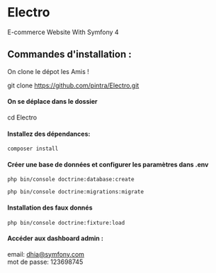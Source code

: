 # Electro
E-commerce Website With Symfony 4

<h2>Commandes d'installation :</h2>


On clone le dépot les Amis !

git clone https://github.com/pintra/Electro.git


<h4>On se déplace dans le dossier</h4>

 cd Electro

<h4>Installez des dépendances:</h4>

    composer install

<h4>Créer une base de données et configurer les paramètres dans .env</h4>

    php bin/console doctrine:database:create 

    php bin/console doctrine:migrations:migrate

<h4>Installation des faux donnés</h4>

    php bin/console doctrine:fixture:load

<h4>Accéder aux dashboard admin :</h4>

email: dhia@symfony.com<br>
mot de passe: 123698745
